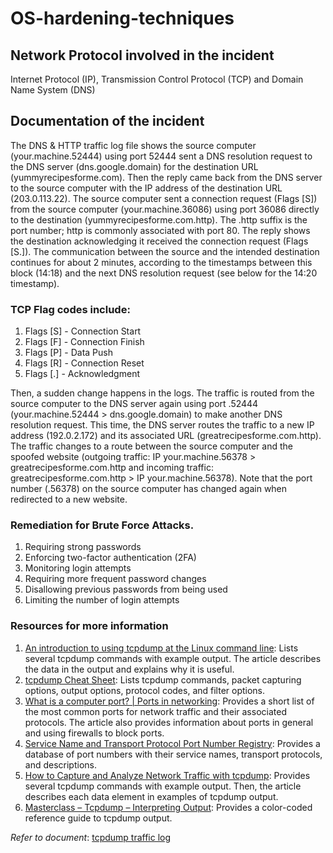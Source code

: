 # OS-hardening-techniques

## Network Protocol involved in the incident
Internet Protocol (IP), Transmission Control Protocol (TCP) and Domain Name System (DNS)

## Documentation of the incident
The DNS & HTTP traffic log file shows the source computer (your.machine.52444) using port 52444 sent a DNS resolution request to the DNS server (dns.google.domain) for the destination URL (yummyrecipesforme.com). Then the reply came back from the DNS server to the source computer with the IP address of the destination URL (203.0.113.22).
The source computer sent a connection request (Flags [S]) from the source computer (your.machine.36086) using port 36086 directly to the destination
(yummyrecipesforme.com.http). The .http suffix is the port number; http is commonly associated with port 80. The reply shows the destination acknowledging it received the connection request (Flags [S.]). The communication between the source and the intended destination continues for about 2 minutes, according to the timestamps between this block
(14:18) and the next DNS resolution request (see below for the 14:20 timestamp).

### TCP Flag codes include:
1) Flags [S] - Connection Start
2) Flags [F] - Connection Finish
3) Flags [P] - Data Push
4) Flags [R] - Connection Reset
5) Flags [.] - Acknowledgment

Then, a sudden change happens in the logs. The traffic is routed from the source computer to the DNS server again using port .52444 (your.machine.52444 > dns.google.domain) to make
another DNS resolution request. This time, the DNS server routes the traffic to a new IP address (192.0.2.172) and its associated URL (greatrecipesforme.com.http). The traffic changes to a route between the source computer and the spoofed website (outgoing traffic: IP your.machine.56378 > greatrecipesforme.com.http and incoming traffic: greatrecipesforme.com.http > IP your.machine.56378). Note that the port number (.56378) on the source computer has changed again when redirected to a new website.

### Remediation for Brute Force Attacks.
1) Requiring strong passwords
2) Enforcing two-factor authentication (2FA)
3) Monitoring login attempts
4) Requiring more frequent password changes
5) Disallowing previous passwords from being used
6) Limiting the number of login attempts

### Resources for more information
1) [An introduction to using tcpdump at the Linux command line](https://opensource.com/article/18/10/introduction-tcpdump): Lists several tcpdump commands with example output. The article describes the data in the output and explains why it is useful.
2) [tcpdump Cheat Sheet](https://www.comparitech.com/net-admin/tcpdump-cheat-sheet/): Lists tcpdump commands, packet capturing options, output options, protocol codes, and filter options.
3) [What is a computer port? | Ports in networking](https://www.cloudflare.com/learning/network-layer/what-is-a-computer-port/): Provides a short list of the most common ports for network traffic and their associated protocols. The article also provides information about ports in general and using firewalls to block ports.
4) [Service Name and Transport Protocol Port Number Registry](https://www.iana.org/assignments/service-names-port-numbers/service-names-port-numbers.xhtml): Provides a database of port numbers with their service names, transport protocols, and descriptions.
5) [How to Capture and Analyze Network Traffic with tcpdump](https://geekflare.com/cloud/tcpdump-examples/): Provides several tcpdump commands with example output. Then, the article describes each data element in examples of tcpdump output.
6) [Masterclass – Tcpdump – Interpreting Output](https://packetpushers.net/blog/masterclass-tcpdump-interpreting-output/): Provides a color-coded reference guide to tcpdump output.

*Refer to document*: [tcpdump traffic log](https://docs.google.com/document/d/1cl4kjN-5SsAhld2WgplqeJPSMpToj9ZilHvjmrn3EOY/edit?tab=t.0)
